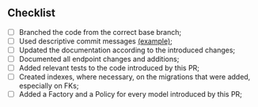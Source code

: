 ## Checklist
- [ ] Branched the code from the correct base branch;
- [ ] Used descriptive commit messages [(example)](https://github.com/angular/angular/blob/main/CONTRIBUTING.md#commit);
- [ ] Updated the documentation according to the introduced changes;
- [ ] Documented all endpoint changes and additions;
- [ ] Added relevant tests to the code introduced by this PR;
- [ ] Created indexes, where necessary, on the migrations that were added, especially on FKs;
- [ ] Added a Factory and a Policy for every model introduced by this PR;

